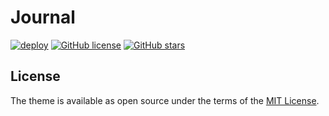 # Journal
<!-- ALL-CONTRIBUTORS-BADGE:START - Do not remove or modify this section -->
[maintainers]: https://img.shields.io/badge/maintainers-3-success.svg 'Number of maintainers'
<!-- ALL-CONTRIBUTORS-BADGE:END -->

[![deploy](https://github.com/RGambarini/Journal/actions/workflows/deploy.yml/badge.svg)](https://github.com/RGambarini/Journal/actions/workflows/deploy.yml)
[![GitHub license](https://img.shields.io/github/license/RGambarini/Journal?color=blue)](https://github.com/RGambarini/Journal/blob/master/LICENSE)
[![GitHub stars](https://img.shields.io/github/stars/RGambarini/Journal)](https://github.com/RGambarini/Journal)

## License

The theme is available as open source under the terms of the [MIT License](https://github.com/RGambarini/Journal/blob/master/LICENSE).
